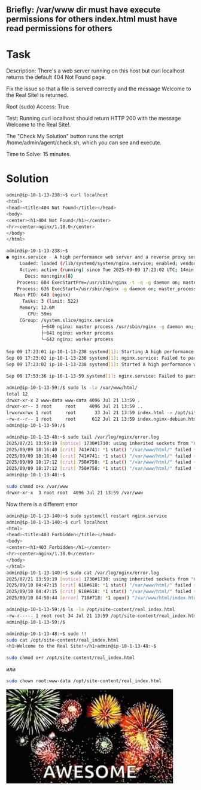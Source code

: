 Briefly:
/var/www dir must have execute permissions for others
index.html must have read permissions for others
---
# Task
Description: There's a web server running on this host but curl localhost returns the default 404 Not Found page.

Fix the issue so that a file is served correctly and the message Welcome to the Real Site! is returned.

Root (sudo) Access: True

Test: Running curl localhost should return HTTP 200 with the message Welcome to the Real Site!.

The "Check My Solution" button runs the script /home/admin/agent/check.sh, which you can see and execute.

Time to Solve: 15 minutes.

# Solution

```bash
admin@ip-10-1-13-238:~$ curl localhost
<html>
<head><title>404 Not Found</title></head>
<body>
<center><h1>404 Not Found</h1></center>
<hr><center>nginx/1.18.0</center>
</body>
</html>
```

```bash
admin@ip-10-1-13-238:~$ 
● nginx.service - A high performance web server and a reverse proxy server
     Loaded: loaded (/lib/systemd/system/nginx.service; enabled; vendor preset: enabled)
     Active: active (running) since Tue 2025-09-09 17:23:02 UTC; 14min ago
       Docs: man:nginx(8)
    Process: 604 ExecStartPre=/usr/sbin/nginx -t -q -g daemon on; master_process on; (code=exited, status=0/SUCCESS)
    Process: 636 ExecStart=/usr/sbin/nginx -g daemon on; master_process on; (code=exited, status=0/SUCCESS)
   Main PID: 640 (nginx)
      Tasks: 3 (limit: 522)
     Memory: 12.6M
        CPU: 59ms
     CGroup: /system.slice/nginx.service
             ├─640 nginx: master process /usr/sbin/nginx -g daemon on; master_process on;
             ├─641 nginx: worker process
             └─642 nginx: worker process

Sep 09 17:23:01 ip-10-1-13-238 systemd[1]: Starting A high performance web server and a reverse proxy server...
Sep 09 17:23:02 ip-10-1-13-238 systemd[1]: nginx.service: Failed to parse PID from file /run/nginx.pid: Invalid argument
Sep 09 17:23:02 ip-10-1-13-238 systemd[1]: Started A high performance web server and a reverse proxy server.
```

```bash
Sep 09 17:53:36 ip-10-1-13-59 systemd[1]: nginx.service: Failed to parse PID from file /run/nginx.pid: Invalid argument
```

```bash
admin@ip-10-1-13-59:/$ sudo ls -la /var/www/html/
total 12
drwxr-xr-x 2 www-data www-data 4096 Jul 21 13:59 .
drwxr-xr-- 3 root     root     4096 Jul 21 13:59 ..
lrwxrwxrwx 1 root     root       33 Jul 21 13:59 index.html -> /opt/site-content/real_index.html
-rw-r--r-- 1 root     root      612 Jul 21 13:59 index.nginx-debian.html
admin@ip-10-1-13-59:/$ 
```


```bash
admin@ip-10-1-13-48:~$ sudo tail /var/log/nginx/error.log
2025/07/21 13:59:19 [notice] 1730#1730: using inherited sockets from "6;7;"
2025/09/09 18:16:40 [crit] 741#741: *1 stat() "/var/www/html/" failed (13: Permission denied), client: 127.0.0.1, server: _, request: "GET / HTTP/1.1", host: "localhost"
2025/09/09 18:16:40 [crit] 741#741: *1 stat() "/var/www/html/" failed (13: Permission denied), client: 127.0.0.1, server: _, request: "GET / HTTP/1.1", host: "localhost"
2025/09/09 18:17:12 [crit] 758#758: *1 stat() "/var/www/html/" failed (13: Permission denied), client: 127.0.0.1, server: _, request: "GET / HTTP/1.1", host: "localhost"
2025/09/09 18:17:12 [crit] 758#758: *1 stat() "/var/www/html/" failed (13: Permission denied), client: 127.0.0.1, server: _, request: "GET / HTTP/1.1", host: "localhost"
admin@ip-10-1-13-48:~$ 
```

```bash
sudo chmod o+x /var/www
drwxr-xr-x  3 root root  4096 Jul 21 13:59 /var/www
```

Now there is a different error
```bash
admin@ip-10-1-13-140:~$ sudo systemctl restart nginx.service 
admin@ip-10-1-13-140:~$ curl localhost
<html>
<head><title>403 Forbidden</title></head>
<body>
<center><h1>403 Forbidden</h1></center>
<hr><center>nginx/1.18.0</center>
</body>
</html>
admin@ip-10-1-13-140:~$ sudo cat /var/log/nginx/error.log 
2025/07/21 13:59:19 [notice] 1730#1730: using inherited sockets from "6;7;"
2025/09/10 04:47:15 [crit] 618#618: *1 stat() "/var/www/html/" failed (13: Permission denied), client: 127.0.0.1, server: _, request: "GET / HTTP/1.1", host: "localhost"
2025/09/10 04:47:15 [crit] 618#618: *1 stat() "/var/www/html/" failed (13: Permission denied), client: 127.0.0.1, server: _, request: "GET / HTTP/1.1", host: "localhost"
2025/09/10 04:50:44 [error] 718#718: *1 open() "/var/www/html/index.html" failed (13: Permission denied), client: 127.0.0.1, server: _, request: "GET / HTTP/1.1", host: "localhost"
```

```bash
admin@ip-10-1-13-59:/$ ls -la /opt/site-content/real_index.html
-rw-r----- 1 root root 34 Jul 21 13:59 /opt/site-content/real_index.html
admin@ip-10-1-13-59:/$ 
```

```bash
admin@ip-10-1-13-48:~$ sudo !!
sudo cat /opt/site-content/real_index.html
<h1>Welcome to the Real Site!</h1>admin@ip-10-1-13-48:~$ 
```
```bash
sudo chmod o+r /opt/site-content/real_index.html
```
или
```bash
sudo chown root:www-data /opt/site-content/real_index.html
```
![img.png](img.png)